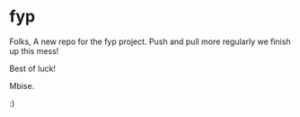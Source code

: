 # fyp
<!-- fyp git repo -->



Folks,
A new repo for the fyp project. Push and pull more regularly we finish up this mess!
 
Best of luck!



Mbise.

:)


